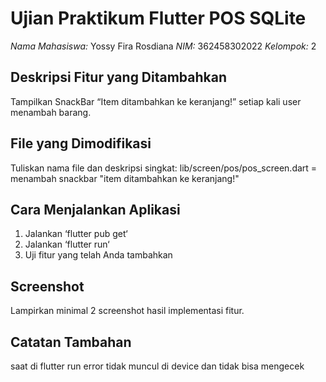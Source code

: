 # Ujian Praktikum Flutter POS SQLite
 *Nama Mahasiswa:* Yossy Fira Rosdiana
 *NIM:* 362458302022
 *Kelompok:* 2
 ## Deskripsi Fitur yang Ditambahkan
 Tampilkan SnackBar “Item ditambahkan ke keranjang!” setiap kali user menambah barang.
 ## File yang Dimodifikasi
 Tuliskan nama file dan deskripsi singkat:
 lib/screen/pos/pos_screen.dart = menambah snackbar "item ditambahkan ke keranjang!"
 ## Cara Menjalankan Aplikasi
 1. Jalankan ‘flutter pub get‘
 2. Jalankan ‘flutter run‘
 3. Uji fitur yang telah Anda tambahkan
 ## Screenshot
 Lampirkan minimal 2 screenshot hasil implementasi fitur.
 ## Catatan Tambahan
 saat di flutter run error tidak muncul di device dan tidak bisa mengecek
